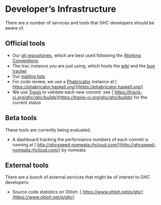# Developer’s Infrastructure


There are a number of services and tools that GHC developers should be aware of.

## Official tools

- Our [git repositories](repositories), which are best used following the [ Working Conventions](https://ghc.haskell.org/trac/ghc/wiki/)
- The trac instance you are just using, which hosts the [wiki](/trac/ghc/wiki) and the [bug tracker](/trac/ghc/report)
- Our [mailing lists](mailing-lists-and-irc)
- For code review, we use a [Phabricator](phabricator) instance at [ https://phabricator.haskell.org/](https://phabricator.haskell.org/)
- We use [Travis](travis) to validate each new commit: see [ https://travis-ci.org/ghc/ghc/builds](https://travis-ci.org/ghc/ghc/builds) for the current status

## Beta tools


These tools are currently being evaluated.

- A dashboard tracking the performance numbers of each commit is running at [ http://ghcspeed-nomeata.rhcloud.com/](http://ghcspeed-nomeata.rhcloud.com/) by nomeata

## External tools


There are a bunch of external services that might be of interest to GHC developers:

- Source code statistics on Ohloh: [ https://www.ohloh.net/p/ghc](https://www.ohloh.net/p/ghc)